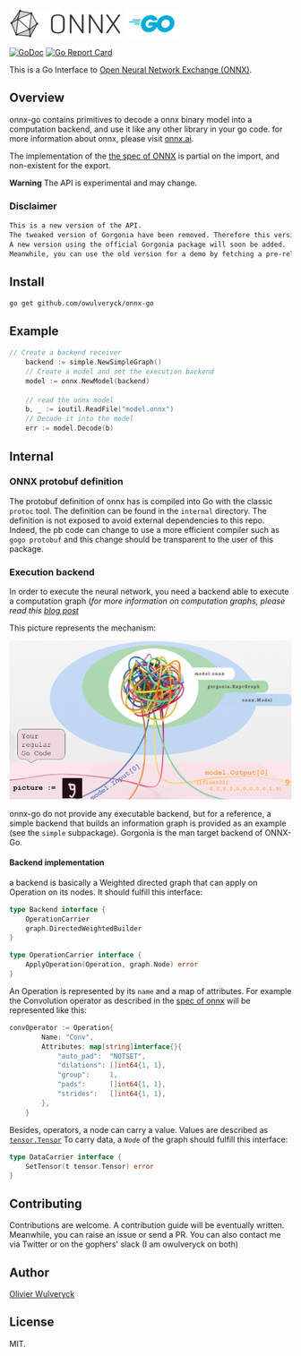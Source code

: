![ONNX Logo](vignettes/imgs/ONNX_logo_main.png) ![Go Logo](vignettes/imgs/Go-Logo_Blue.png)

[![GoDoc](https://godoc.org/github.com/owulveryck/onnx-go?status.svg)](https://godoc.org/github.com/owulveryck/onnx-go) [![Go Report Card](https://goreportcard.com/badge/github.com/owulveryck/onnx-go)](https://goreportcard.com/report/github.com/owulveryck/onnx-go)

This is a Go Interface to [Open Neural Network Exchange (ONNX)](https://onnx.ai/).

## Overview 
onnx-go contains primitives to decode a onnx binary model into a computation backend, and use it like any other library in your go code.
for more information about onnx, please visit [onnx.ai](https://onnx.ai).

The implementation of the [the spec of ONNX](https://github.com/onnx/onnx/blob/master/docs/IR.md) is partial on the import, and non-existent for the export.

**Warning** The API is experimental and may change.

### Disclaimer
[embedmd]:# (RELNOTES.md)
```md
This is a new version of the API.
The tweaked version of Gorgonia have been removed. Therefore this version do not have any computation backend.
A new version using the official Gorgonia package will soon be added.
Meanwhile, you can use the old version for a demo by fetching a pre-release version of checking out the old version `01b2e2b`
```


## Install

```
go get github.com/owulveryck/onnx-go
```

## Example

[embedmd]:# (example_test.go /\/\/ Create/ /model.Decode.*/)
```go
// Create a backend receiver
	backend := simple.NewSimpleGraph()
	// Create a model and set the execution backend
	model := onnx.NewModel(backend)

	// read the onnx model
	b, _ := ioutil.ReadFile("model.onnx")
	// Decode it into the model
	err := model.Decode(b)
```


## Internal

### ONNX protobuf definition 

The protobuf definition of onnx has is compiled into Go with the classic `protoc` tool. The definition can be found in the `internal` directory.
The definition is not exposed to avoid external dependencies to this repo. Indeed, the pb code can change to use a more efficient compiler such
as `gogo protobuf` and this change should be transparent to the user of this package.

### Execution backend

In order to execute the neural network, you need a backend able to execute a computation graph (_for more information on computation graphs, please read this [blog post](http://gopherdata.io/post/deeplearning_in_go_part_1/)_

This picture represents the mechanism:

![Schema](vignettes/imgs/schema.png)

onnx-go do not provide any executable backend, but for a reference, a simple backend that builds an information graph is provided as an example (see the `simple` subpackage).
Gorgonia is the man target backend of ONNX-Go.

#### Backend implementation

a backend is basically a Weighted directed graph that can apply on Operation on its nodes. It should fulfill this interface:

[embedmd]:# (backend.go /type Backend/ /}/)
```go
type Backend interface {
	OperationCarrier
	graph.DirectedWeightedBuilder
}
```

[embedmd]:# (backend.go /type OperationCarrier/ /}/)
```go
type OperationCarrier interface {
	ApplyOperation(Operation, graph.Node) error
}
```

An Operation is represented by its `name` and a map of attributes. For example the Convolution operator as described in the [spec of onnx](https://github.com/onnx/onnx/blob/master/docs/Operators.md#Conv) will be represented like this:

[embedmd]:# (conv_example_test.go /convOperator/ /}$/)
```go
convOperator := Operation{
		Name: "Conv",
		Attributes: map[string]interface{}{
			"auto_pad":  "NOTSET",
			"dilations": []int64{1, 1},
			"group":     1,
			"pads":      []int64{1, 1},
			"strides":   []int64{1, 1},
		},
	}
```

Besides, operators, a node can carry a value. Values are described as [`tensor.Tensor`](https://godoc.org/gorgonia.org/tensor#Tensor)
To carry data, a *`Node`* of the graph should fulfill this interface:

[embedmd]:# (node.go /type DataCarrier/ /}/)
```go
type DataCarrier interface {
	SetTensor(t tensor.Tensor) error
}
```

## Contributing

Contributions are welcome. A contribution guide will be eventually written. Meanwhile, you can raise an issue or send a PR.
You can also contact me via Twitter or on the gophers' slack (I am owulveryck on both)

## Author

[Olivier Wulveryck](https://about.me/owulveryck/getstarted)

## License

MIT.
